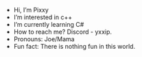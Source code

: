 - Hi, I’m Pixxy
- I’m interested in c++ 
- I’m currently learning C#
- How to reach me? Discord - yxxip.
- Pronouns: Joe/Mama
- Fun fact: There is nothing fun in this world. 

<!---
yxxip/yxxip is a ✨ special ✨ repository because its `README.md` (this file) appears on your GitHub profile.
You can click the Preview link to take a look at your changes.
--->

